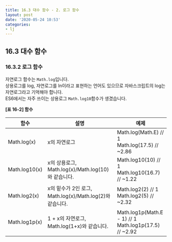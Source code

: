 ```yaml
---
title: 16.3 대수 함수 - 2. 로그 함수
layout: post
date: '2020-05-24 10:53'
categories:
- lj
---
```


## 16.3 대수 함수

### 16.3.2 로그 함수

자연로그 함수는 `Math.log`입니다.  
상용로그를 log, 자연로그를 ln이라고 표현하는 언어도 있으므로 자바스크립트의 log는 자연로그라고 
기억해야 합니다.  
ES6에서는 자주 쓰이는 상용로그 `Math.log10`함수가 생겼습니다.

**[표 16-2] 함수**

|함수|설명|예제|
|-----|----|----|
|Math.log(x)|x의 자연로그|Math.log(Math.E)  // 1 <br> Math.log(17.5)  // ~2.86|
|Math.log10(x)|x의 상용로그, Math.log(x)/Math.log(10)와 같습니다.|Math.log10(10)  // 1 <br> Math.log10(16.7)  // ~1.22|
|Math.log2(x)|x의 밑수가 2인 로그, Math.log(x)/Math.log(2)와 같습니다.|Math.log2(2) // 1 <br> Math.log2(5) // ~2.32|
|Math.log1p(x)|1 + x의 자연로그, Math.log(1+x)와 같습니다.|Math.log1p(Math.E - 1) // 1 <br> Math.log1p(17.5) // ~2.92|